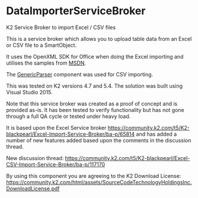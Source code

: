 # DataImporterServiceBroker
K2 Service Broker to import Excel / CSV files

This is a service broker which allows you to upload table data from an Excel or CSV file to a SmartObject.  

It uses the OpenXML SDK for Office when doing the Excel importing and utilises the samples from [MSDN](http://msdn.microsoft.com/en-us/library/office/gg575571(v=office.15).aspx).

The [GenericParser](https://github.com/AndrewRissing/GenericParsing) component was used for CSV importing.

This was tested on K2 versions 4.7 and 5.4. The solution was built using Visual Studio 2015.

Note that this service broker was created as a proof of concept and is provided as-is.  It has been tested to verify functionality but has not gone through a full QA cycle or tested under heavy load.

It is based upon the Excel Service broker https://community.k2.com/t5/K2-blackpearl/Excel-Import-Service-Broker/ba-p/65814 and has added a number of new features added based upon the comments in the discussion thread.

New discussion thread: https://community.k2.com/t5/K2-blackpearl/Excel-CSV-Import-Service-Broker/ba-p/117170

By using this component you are agreeing to the K2 Download License: https://community.k2.com/html/assets/SourceCodeTechnologyHoldingsInc.DownloadLicense.pdf
